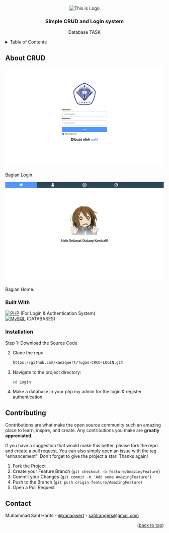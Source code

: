 <!-- PROJECT LOGO -->
<br />
<div align="center">
    <img src="" alt="This is Logo" width="250px" height="150px">
  </a>

  <h3 align="center">Simple CRUD and Login system</h3>

  <p align="center">
    Database TASK
    <br />
  </p>
</div>



<!-- TABLE OF CONTENTS -->
<details>
  <summary>Table of Contents</summary>
  <ol>
    <li>
      <a href="#about-the-project">About The Project</a>
      <ul>
        <li><a href="#built-with">Built With</a></li>
      </ul>
    </li>
    <li>
      <a href="#getting-started">Getting Started</a>
      <ul>
        <li><a href="#prerequisites">Prerequisites</a></li>
        <li><a href="#installation">Installation</a></li>
      </ul>
    </li>
    <li><a href="#license">License</a></li>
    <li><a href="#contact">Contact</a></li>
  </ol>
</details>



<!-- ABOUT THE PROJECT -->
## About CRUD

<img src="images/Screenshot_login.png" alt="Screenshot">

Bagian Login.

<img src="images/Screenshot_home.png" alt="Screenshot">

Bagian Home.


### Built With

[![PHP](https://skillicons.dev/icons?i=php)]() (For Login & Authentication System)
</br>
[![MySQL](https://skillicons.dev/icons?i=mysql)]() (DATABASES)
</br>


### Installation


Step 1: Download the Source Code

2. Clone the repo
   ```sh
   https://github.com/xanaqwert/Tugas-CRUD-LOGIN.git
   ```
3. Navigate to the project directory:
   ```sh
   cd Login
   ```
4. Make a database in your php my admin for the login & register authentication.



<!-- CONTRIBUTING -->
## Contributing

Contributions are what make the open source community such an amazing place to learn, inspire, and create. Any contributions you make are **greatly appreciated**.

If you have a suggestion that would make this better, please fork the repo and create a pull request. You can also simply open an issue with the tag "enhancement".
Don't forget to give the project a star! Thanks again!

1. Fork the Project
2. Create your Feature Branch (`git checkout -b feature/AmazingFeature`)
3. Commit your Changes (`git commit -m 'Add some AmazingFeature'`)
4. Push to the Branch (`git push origin feature/AmazingFeature`)
5. Open a Pull Request



<!-- CONTACT -->
## Contact

Muhammad Sahl Harits - [@xanaqwert](https://twitter.com/xanaqwert) - sahlrangers@gmail.com
</br>

<p align="right">(<a href="#readme-top">back to top</a>)</p>
